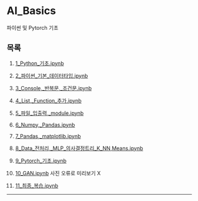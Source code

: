 # AI_Basics

파이썬 및 Pytorch 기초 

## 목록

1. [1_Python_기초.ipynb](1_Python_기초.ipynb)

2. [2_파이썬_기본_데이터타입.ipynb](2_파이썬_기본_데이터타입.ipynb)

3. [3_Console,_반복문,_조건문.ipynb](3_Console,_반복문,_조건문.ipynb)

4. [4_List,_Function_추가.ipynb](4_List,_Function_추가.ipynb)

5. [5_파일_입출력,_module.ipynb](5_파일_입출력,_module.ipynb)
 
6. [6_Numpy,_Pandas.ipynb](6_Numpy,_Pandas.ipynb)

7. [7_Pandas,_matplotlib.ipynb](7_Pandas,_matplotlib.ipynb)

8. [8_Data_전처리,_MLP_의사결정트리_K_NN,Means.ipynb](8_Data_전처리,_MLP_의사결정트리_K_NN,Means.ipynb)

9. [9_Pytorch_기초.ipynb](9_Pytorch_기초.ipynb)

10. [10_GAN.ipynb](10_GAN.ipynb)
사진 오류로 미리보기 X 

11. [11_최종_복습.ipynb](11_최종_복습.ipynb)

---
